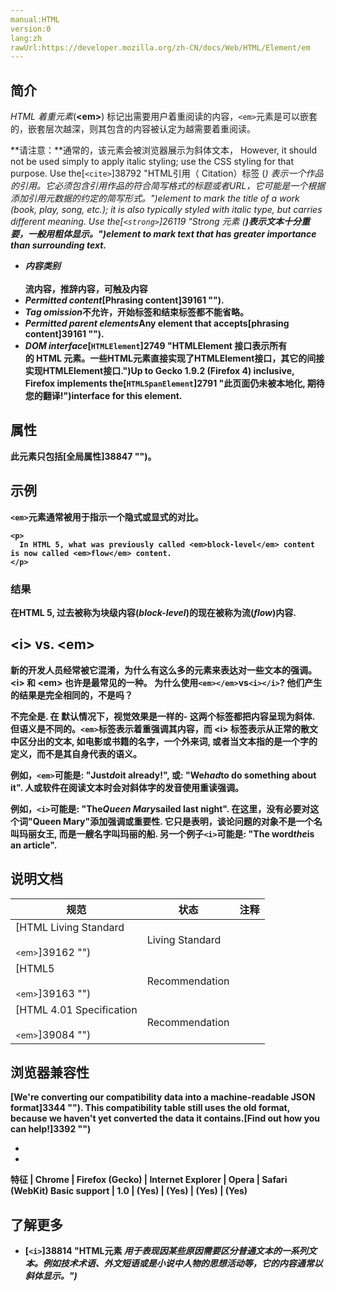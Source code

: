```yaml
---
manual:HTML
version:0
lang:zh
rawUrl:https://developer.mozilla.org/zh-CN/docs/Web/HTML/Element/em
---
```





## 简介<a name="简介"></a>


*HTML 着重元素*(**&lt;em&gt;**) 标记出需要用户着重阅读的内容，`<em>`元素是可以嵌套的，嵌套层次越深，则其包含的内容被认定为越需要着重阅读。

**请注意：**通常的，该元素会被浏览器展示为斜体文本， However, it should not be used simply to apply italic styling; use the CSS styling for that purpose. Use the[`<cite>`]38792 "HTML引用（ Citation）标签 (<cite>) 表示一个作品的引用。它必须包含引用作品的符合简写格式的标题或者URL，它可能是一个根据添加引用元数据的约定的简写形式。")element to mark the title of a work (book, play, song, etc.); it is also typically styled with italic type, but carries different meaning. Use the[`<strong>`]26119 "Strong 元素 (<strong>)表示文本十分重要，一般用粗体显示。")element to mark text that has greater importance than surrounding text.

* <dfn>内容类别</dfn><br></br>流内容，推辞内容，可触及内容
* <dfn>Permitted content</dfn>[Phrasing content]39161 "").
* <dfn>Tag omission</dfn>不允许，开始标签和结束标签都不能省略。
* <dfn>Permitted parent elements</dfn>Any element that accepts[phrasing content]39161 "").
* <dfn>DOM interface</dfn>[`HTMLElement`]2749 "HTMLElement 接口表示所有的 HTML 元素。一些HTML元素直接实现了HTMLElement接口，其它的间接实现HTMLElement接口.")Up to Gecko 1.9.2 (Firefox 4) inclusive, Firefox implements the[`HTMLSpanElement`]2791 "此页面仍未被本地化, 期待您的翻译!")interface for this element.

## 属性<a name="属性"></a>


此元素只包括[全局属性]38847 "")。


## 示例<a name="示例"></a>


`<em>`元素通常被用于指示一个隐式或显式的对比。


```
<p>
  In HTML 5, what was previously called <em>block-level</em> content is now called <em>flow</em> content.
</p>
```

### 结果<a name="Result"></a>


在HTML 5, 过去被称为块级内容(*block-level*)的现在被称为流(*flow*)内容.


## &lt;i&gt; vs. &lt;em&gt;<a name="<i>_vs._<em>"></a>


新的开发人员经常被它混淆，为什么有这么多的元素来表达对一些文本的强调。&lt;i&gt; 和 &lt;em&gt; 也许是最常见的一种。 为什么使用`<em></em>`vs`<i></i>`? 他们产生的结果是完全相同的，不是吗？



不完全是. 在 默认情况下，视觉效果是一样的- 这两个标签都把内容呈现为斜体. 但语义是不同的。`<em>`标签表示着重强调其内容，而 &lt;i&gt; 标签表示从正常的散文中区分出的文本, 如电影或书籍的名字，一个外来词, 或者当文本指的是一个字的定义，而不是其自身代表的语义。



例如，`<em>`可能是: &quot;Just*do*it already!&quot;, 或: &quot;We*had*to do something about it&quot;. 人或软件在阅读文本时会对斜体字的发音使用重读强调。



例如，`<i>`可能是: &quot;The*Queen Mary*sailed last night&quot;. 在这里，没有必要对这个词&quot;Queen Mary&quot;添加强调或重要性. 它只是表明，谈论问题的对象不是一个名叫玛丽女王, 而是一艘名字叫玛丽的船. 另一个例子`<i>`可能是: &quot;The word*the*is an article&quot;.


## 说明文档<a name="Specifications"></a>

规范 | 状态 | 注释 
 ---  |  ---  |  ---  | 
[HTML Living Standard<br></br><small>&lt;em&gt;</small>]39162 "") | Living Standard |  
[HTML5<br></br><small>&lt;em&gt;</small>]39163 "") | Recommendation |  
[HTML 4.01 Specification<br></br><small>&lt;em&gt;</small>]39084 "") | Recommendation |  


## 浏览器兼容性<a name="Browser_compatibility"></a>


**[We&#39;re converting our compatibility data into a machine-readable JSON format]3344 "")**. This compatibility table still uses the old format, because we haven&#39;t yet converted the data it contains.**[Find out how you can help!]3392 "")**


* 
* 

特征 | Chrome | Firefox (Gecko) | Internet Explorer | Opera | Safari (WebKit) 
Basic support | 1.0 | (Yes) | (Yes) | (Yes) | (Yes) 





## 了解更多<a name="See_also"></a>

* [`<i>`]38814 "HTML元素 <i> 用于表现因某些原因需要区分普通文本的一系列文本。例如技术术语、外文短语或是小说中人物的思想活动等，它的内容通常以斜体显示。")



